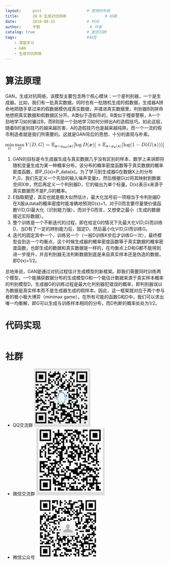 ```yaml
---
layout:     post   				    # 使用的布局
title:      28.0 生成对抗网络 				# 标题 
date:       2018-08-31 				# 时间
author:     子颢 						# 作者
catalog: true 						# 是否归档
tags:								#标签
    - 深度学习
    - GAN
    - 生成对抗网络
---
```


# 算法原理

GAN，生成对抗网络，该模型主要包含两个核心模块：一个是判别器，一个是生成器。比如，我们有一批真实数据，同时也有一批随机生成的假数据，生成器A拼命地把随手拿过来的假数据模仿成真实数据，并揉进真实数据里，判别器B则拼命地想把真实数据和假数据区分开。A类似于造假币的，B类似于稽查警察，A一个劲地学习如何骗过B，而B则是一个劲地学习如何分辨出A的造假技巧。如此这般，随着B的鉴别技巧的越来越厉害，A的造假技巧也是越来越纯熟，而一个一流的假币制造者就是我们所需要的。这就是GAN背后的思想，十分的直观与朴素。

![GAN](/img/GAN-01.png)
1. GAN的目标是令生成器生成与真实数据几乎没有区别的样本，数学上来讲即将随机变量生成为某一种概率分布，该分布的概率密度函数等于真实数据的概率密度函数，即P_G(x)=P_data(x)。为了学习到生成器G在数据X上的分布P_G，我们先定义一个先验的输入噪声变量z，然后根据G(z)将其映射到数据空间X中，然后再定义一个判别器D，它的输出为单个标量。D(x)表示x来源于真实数据而不是P_G的概率。
2. E指取期望，其实也就是极大似然估计，最大化加号前一项相当于令判别器D在X服从data的概率密度时能准确地预测D(x)=1，对于D而言要尽量使价值函数V(D,G)最大化（识别能力强），而对于G而言，又想使之最小（生成的数据接近实际数据）。
3. 整个训练是一个不断迭代的过程，即在给定G的情况下先最大化V(D,G)而训练D，当D有了一定的辨别能力后，固定D，然后最小化V(D,G)而训练G。
4. 迭代的固定其中一个，训练另一个（一般D训练K步后才训练G一次），最终模型会到达一个均衡点，这个时候生成器的概率密度函数等于真实数据的概率密度函数，也即生成的数据和真实数据是一样的，在均衡点上D和G都不能得到进一步提升，并且判别器无法判断数据到底是来自真实样本还是伪造的数据，即D(x)=1/2。

总地来说，GAN是通过对抗过程估计生成模型的新框架。即我们需要同时训练两个模型，一个能捕获数据分布的生成模型G和一个能估计数据来源于真实样本概率的判别模型D。生成器G的训练过程是最大化判别器犯错误的概率，即判别器误以为数据是真实样本而不是生成器生成的假样本。因此，这一框架就对应于两个参与者的极小极大博弈（minimax game）。在所有可能的函数G和D中，我们可以求出唯一均衡解，即G可以生成与训练样本相同的分布，而D判断的概率处处为1/2。

# 代码实现

```

```

# 社群

- QQ交流群
	![562929489](/img/qq_ewm.png)
- 微信交流群
	![562929489](/img/wx_ewm.png)
- 微信公众号
	![562929489](/img/wxgzh_ewm.png)
